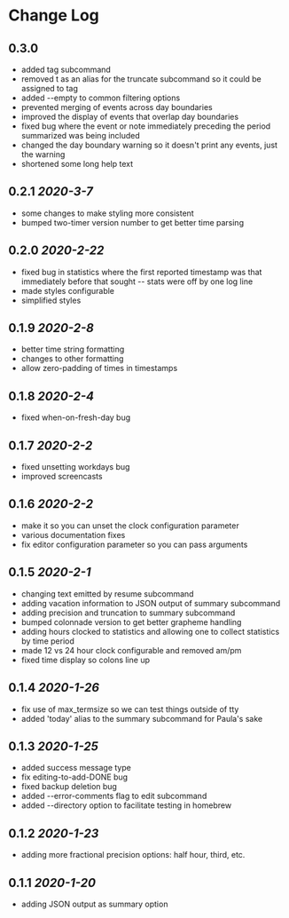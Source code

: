 # Change Log

## 0.3.0
* added tag subcommand
* removed t as an alias for the truncate subcommand so it could be assigned to tag
* added --empty to common filtering options
* prevented merging of events across day boundaries
* improved the display of events that overlap day boundaries
* fixed bug where the event or note immediately preceding the period summarized was being included
* changed the day boundary warning so it doesn't print any events, just the warning
* shortened some long help text
## 0.2.1 *2020-3-7*
* some changes to make styling more consistent
* bumped two-timer version number to get better time parsing
## 0.2.0 *2020-2-22*
* fixed bug in statistics where the first reported timestamp was that immediately before that sought -- stats were off by one log line
* made styles configurable
* simplified styles
## 0.1.9 *2020-2-8*
* better time string formatting
* changes to other formatting
* allow zero-padding of times in timestamps
## 0.1.8 *2020-2-4*
* fixed when-on-fresh-day bug
## 0.1.7 *2020-2-2*
* fixed unsetting workdays bug
* improved screencasts
## 0.1.6 *2020-2-2*
* make it so you can unset the clock configuration parameter
* various documentation fixes
* fix editor configuration parameter so you can pass arguments
## 0.1.5 *2020-2-1*
* changing text emitted by resume subcommand
* adding vacation information to JSON output of summary subcommand
* adding precision and truncation to summary subcommand
* bumped colonnade version to get better grapheme handling
* adding hours clocked to statistics and allowing one to collect statistics by time period
* made 12 vs 24 hour clock configurable and removed am/pm
* fixed time display so colons line up
## 0.1.4 *2020-1-26*
* fix use of max_termsize so we can test things outside of tty
* added 'today' alias to the summary subcommand for Paula's sake
## 0.1.3 *2020-1-25*
* added success message type
* fix editing-to-add-DONE bug
* fixed backup deletion bug
* added --error-comments flag to edit subcommand
* added --directory option to facilitate testing in homebrew
## 0.1.2 *2020-1-23*
* adding more fractional precision options: half hour, third, etc.
## 0.1.1 *2020-1-20*
* adding JSON output as summary option
